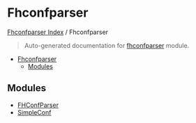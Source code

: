 # Fhconfparser

[Fhconfparser Index](../README.md#fhconfparser-index) /
Fhconfparser

> Auto-generated documentation for [fhconfparser](../../../fhconfparser/__init__.py) module.

- [Fhconfparser](#fhconfparser)
  - [Modules](#modules)

## Modules

- [FHConfParser](./fhconfparser.md)
- [SimpleConf](./simpleconf.md)